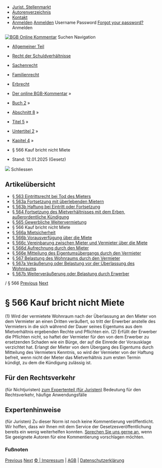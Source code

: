   * [Jurist. Stellenmarkt](https://bgb.kommentar.de/Buch-2/Abschnitt-8/Titel-5/Untertitel-2/Kapitel-4/</job-board> "Jurist. Stellenmarkt")
  * [Autorenverzeichnis](https://bgb.kommentar.de/Buch-2/Abschnitt-8/Titel-5/Untertitel-2/Kapitel-4/</Autorenverzeichnis> "Autorenverzeichnis")
  * [Kontakt](https://bgb.kommentar.de/Buch-2/Abschnitt-8/Titel-5/Untertitel-2/Kapitel-4/</Kontakt>)
  * [Anmelden](https://bgb.kommentar.de/Buch-2/Abschnitt-8/Titel-5/Untertitel-2/Kapitel-4/<#login> "show login form") [Anmelden](https://bgb.kommentar.de/Buch-2/Abschnitt-8/Titel-5/Untertitel-2/Kapitel-4/<#> "hide login form") Username Password
[Forgot your password?](https://bgb.kommentar.de/Buch-2/Abschnitt-8/Titel-5/Untertitel-2/Kapitel-4/</user/forgotpassword>) Anmelden 


[![BGB Online Kommentar](https://bgb.kommentar.de/extension/bgb/design/bgb/images/logo.png)](https://bgb.kommentar.de/Buch-2/Abschnitt-8/Titel-5/Untertitel-2/Kapitel-4/</> "BGB Online Kommentar")
Suchen
Navigation
  * [Allgemeiner Teil](https://bgb.kommentar.de/Buch-2/Abschnitt-8/Titel-5/Untertitel-2/Kapitel-4/</Buch-1>)
  * [Recht der Schuldverhältnisse](https://bgb.kommentar.de/Buch-2/Abschnitt-8/Titel-5/Untertitel-2/Kapitel-4/</Buch-2>)
  * [Sachenrecht](https://bgb.kommentar.de/Buch-2/Abschnitt-8/Titel-5/Untertitel-2/Kapitel-4/</Buch-3>)
  * [Familienrecht](https://bgb.kommentar.de/Buch-2/Abschnitt-8/Titel-5/Untertitel-2/Kapitel-4/</Buch-4>)
  * [Erbrecht](https://bgb.kommentar.de/Buch-2/Abschnitt-8/Titel-5/Untertitel-2/Kapitel-4/</Buch-5>)


  * [Der online BGB-Kommentar](https://bgb.kommentar.de/Buch-2/Abschnitt-8/Titel-5/Untertitel-2/Kapitel-4/</>) »
  * [Buch 2](https://bgb.kommentar.de/Buch-2/Abschnitt-8/Titel-5/Untertitel-2/Kapitel-4/</Buch-2>) »
  * [Abschnitt 8](https://bgb.kommentar.de/Buch-2/Abschnitt-8/Titel-5/Untertitel-2/Kapitel-4/</Buch-2/Abschnitt-8>) »
  * [Titel 5](https://bgb.kommentar.de/Buch-2/Abschnitt-8/Titel-5/Untertitel-2/Kapitel-4/</Buch-2/Abschnitt-8/Titel-5>) »
  * [Untertitel 2](https://bgb.kommentar.de/Buch-2/Abschnitt-8/Titel-5/Untertitel-2/Kapitel-4/</Buch-2/Abschnitt-8/Titel-5/Untertitel-2>) »
  * [Kapitel 4](https://bgb.kommentar.de/Buch-2/Abschnitt-8/Titel-5/Untertitel-2/Kapitel-4/</Buch-2/Abschnitt-8/Titel-5/Untertitel-2/Kapitel-4>) »
  * § 566 Kauf bricht nicht Miete 
  * Stand: 12.01.2025 (Gesetz) 


![](https://vg01.met.vgwort.de/na/1c9909529ead4f509072c06d9081a7d5)
Schliessen 
## Artikelübersicht
  * [ § 563 Eintrittsrecht bei Tod des Mieters ](https://bgb.kommentar.de/Buch-2/Abschnitt-8/Titel-5/Untertitel-2/Kapitel-4/</Buch-2/Abschnitt-8/Titel-5/Untertitel-2/Kapitel-4/Eintrittsrecht-bei-Tod-des-Mieters>)
  * [ § 563a Fortsetzung mit überlebenden Mietern ](https://bgb.kommentar.de/Buch-2/Abschnitt-8/Titel-5/Untertitel-2/Kapitel-4/</Buch-2/Abschnitt-8/Titel-5/Untertitel-2/Kapitel-4/Fortsetzung-mit-ueberlebenden-Mietern>)
  * [ § 563b Haftung bei Eintritt oder Fortsetzung ](https://bgb.kommentar.de/Buch-2/Abschnitt-8/Titel-5/Untertitel-2/Kapitel-4/</Buch-2/Abschnitt-8/Titel-5/Untertitel-2/Kapitel-4/Haftung-bei-Eintritt-oder-Fortsetzung>)
  * [ § 564 Fortsetzung des Mietverhältnisses mit dem Erben, außerordentliche Kündigung ](https://bgb.kommentar.de/Buch-2/Abschnitt-8/Titel-5/Untertitel-2/Kapitel-4/</Buch-2/Abschnitt-8/Titel-5/Untertitel-2/Kapitel-4/Fortsetzung-des-Mietverhaeltnisses-mit-dem-Erben-ausserordentliche-Kuendigung>)
  * [ § 565 Gewerbliche Weitervermietung ](https://bgb.kommentar.de/Buch-2/Abschnitt-8/Titel-5/Untertitel-2/Kapitel-4/</Buch-2/Abschnitt-8/Titel-5/Untertitel-2/Kapitel-4/Gewerbliche-Weitervermietung>)
  * § 566 Kauf bricht nicht Miete 
  * [ § 566a Mietsicherheit ](https://bgb.kommentar.de/Buch-2/Abschnitt-8/Titel-5/Untertitel-2/Kapitel-4/</Buch-2/Abschnitt-8/Titel-5/Untertitel-2/Kapitel-4/Mietsicherheit>)
  * [ § 566b Vorausverfügung über die Miete ](https://bgb.kommentar.de/Buch-2/Abschnitt-8/Titel-5/Untertitel-2/Kapitel-4/</Buch-2/Abschnitt-8/Titel-5/Untertitel-2/Kapitel-4/Vorausverfuegung-ueber-die-Miete>)
  * [ § 566c Vereinbarung zwischen Mieter und Vermieter über die Miete ](https://bgb.kommentar.de/Buch-2/Abschnitt-8/Titel-5/Untertitel-2/Kapitel-4/</Buch-2/Abschnitt-8/Titel-5/Untertitel-2/Kapitel-4/Vereinbarung-zwischen-Mieter-und-Vermieter-ueber-die-Miete>)
  * [ § 566d Aufrechnung durch den Mieter ](https://bgb.kommentar.de/Buch-2/Abschnitt-8/Titel-5/Untertitel-2/Kapitel-4/</Buch-2/Abschnitt-8/Titel-5/Untertitel-2/Kapitel-4/Aufrechnung-durch-den-Mieter>)
  * [ § 566e Mitteilung des Eigentumsübergangs durch den Vermieter ](https://bgb.kommentar.de/Buch-2/Abschnitt-8/Titel-5/Untertitel-2/Kapitel-4/</Buch-2/Abschnitt-8/Titel-5/Untertitel-2/Kapitel-4/Mitteilung-des-Eigentumsuebergangs-durch-den-Vermieter>)
  * [ § 567 Belastung des Wohnraums durch den Vermieter ](https://bgb.kommentar.de/Buch-2/Abschnitt-8/Titel-5/Untertitel-2/Kapitel-4/</Buch-2/Abschnitt-8/Titel-5/Untertitel-2/Kapitel-4/Belastung-des-Wohnraums-durch-den-Vermieter>)
  * [ § 567a Veräußerung oder Belastung vor der Überlassung des Wohnraums ](https://bgb.kommentar.de/Buch-2/Abschnitt-8/Titel-5/Untertitel-2/Kapitel-4/</Buch-2/Abschnitt-8/Titel-5/Untertitel-2/Kapitel-4/Veraeusserung-oder-Belastung-vor-der-Ueberlassung-des-Wohnraums>)
  * [ § 567b Weiterveräußerung oder Belastung durch Erwerber ](https://bgb.kommentar.de/Buch-2/Abschnitt-8/Titel-5/Untertitel-2/Kapitel-4/</Buch-2/Abschnitt-8/Titel-5/Untertitel-2/Kapitel-4/Weiterveraeusserung-oder-Belastung-durch-Erwerber>)


/ § 566 
[Previous](https://bgb.kommentar.de/Buch-2/Abschnitt-8/Titel-5/Untertitel-2/Kapitel-4/</Buch-2/Abschnitt-8/Titel-5/Untertitel-2/Kapitel-4/Gewerbliche-Weitervermietung> "§ 565 Gewerbliche Weitervermietung") [Next](https://bgb.kommentar.de/Buch-2/Abschnitt-8/Titel-5/Untertitel-2/Kapitel-4/</Buch-2/Abschnitt-8/Titel-5/Untertitel-2/Kapitel-4/Mietsicherheit> "§ 566a Mietsicherheit")
# § 566 Kauf bricht nicht Miete
(1) Wird der vermietete Wohnraum nach der Überlassung an den Mieter von dem Vermieter an einen Dritten veräußert, so tritt der Erwerber anstelle des Vermieters in die sich während der Dauer seines Eigentums aus dem Mietverhältnis ergebenden Rechte und Pflichten ein.
(2) Erfüllt der Erwerber die Pflichten nicht, so haftet der Vermieter für den von dem Erwerber zu ersetzenden Schaden wie ein Bürge, der auf die Einrede der Vorausklage verzichtet hat. Erlangt der Mieter von dem Übergang des Eigentums durch Mitteilung des Vermieters Kenntnis, so wird der Vermieter von der Haftung befreit, wenn nicht der Mieter das Mietverhältnis zum ersten Termin kündigt, zu dem die Kündigung zulässig ist.
## Für den Rechtsverkehr 
(für Nichtjuristen)
[zum Expertenteil (für Juristen)](https://bgb.kommentar.de/Buch-2/Abschnitt-8/Titel-5/Untertitel-2/Kapitel-4/<#expertenhinweise>)
Bedeutung für den Rechtsverkehr, häufige Anwendungsfälle
## Expertenhinweise
(für Juristen)
Zu dieser Norm ist noch keine Kommentierung veröffentlicht. Wir hoffen, dass wir Ihnen mit dem Service der Gesetzesveröffentlichung bereits ein wenig weiterhelfen konnten. [Sprechen Sie uns gerne an](https://bgb.kommentar.de/Buch-2/Abschnitt-8/Titel-5/Untertitel-2/Kapitel-4/</Kontakt>), wenn Sie geeignete Autoren für eine Kommentierung vorschlagen möchten. 
### Fußnoten
[Previous](https://bgb.kommentar.de/Buch-2/Abschnitt-8/Titel-5/Untertitel-2/Kapitel-4/</Buch-2/Abschnitt-8/Titel-5/Untertitel-2/Kapitel-4/Gewerbliche-Weitervermietung> "§ 565 Gewerbliche Weitervermietung") [Next](https://bgb.kommentar.de/Buch-2/Abschnitt-8/Titel-5/Untertitel-2/Kapitel-4/</Buch-2/Abschnitt-8/Titel-5/Untertitel-2/Kapitel-4/Mietsicherheit> "§ 566a Mietsicherheit")
[© | Impressum](https://bgb.kommentar.de/Buch-2/Abschnitt-8/Titel-5/Untertitel-2/Kapitel-4/</Kontakt>) | [AGB](https://bgb.kommentar.de/Buch-2/Abschnitt-8/Titel-5/Untertitel-2/Kapitel-4/</AGB>) | [Datenschutzerklärung](https://bgb.kommentar.de/Buch-2/Abschnitt-8/Titel-5/Untertitel-2/Kapitel-4/</Datenschutzerklaerung-fuer-Leser>)

